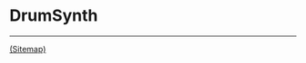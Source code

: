 # DrumSynth

---

[(Sitemap)](https://github.com/way-of-the-sunvox/Way-of-the-SunVox/blob/master/Sitemap.md)

